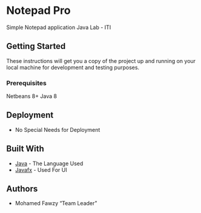 # Notepad Pro 

Simple Notepad application Java Lab - ITI

## Getting Started

These instructions will get you a copy of the project up and running on your local machine for development and testing purposes. 

### Prerequisites

Netbeans 8+
Java 8



## Deployment
* No Special Needs for Deployment

## Built With

* [Java](http://www.oracle.com/technetwork/java/javase/downloads/jdk8-downloads-2133151.html) - The Language Used
* [Javafx](http://www.oracle.com/technetwork/java/javase/downloads/jdk8-downloads-2133151.html) - Used For UI 



## Authors

* Mohamed Fawzy “Team Leader” 


